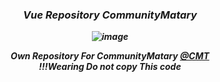 <div alt="Vue:)">
<h5 align="center"> 
    
    
<div align="center">
    <h3> <strong> Vue Repository CommunityMatary</h3>
</div>


![image](https://user-images.githubusercontent.com/92306660/164239568-7d4ea661-e90b-43d5-969e-5c2feef4e889.png)
    
    
    
    
    
<div align="center">
    <b> Own Repository For CommunityMatary <a href="https://github.com/CMTFAM">@CMT</a></br><em> !!!Wearing Do not copy This code </em> </b>
</div>
 
 
